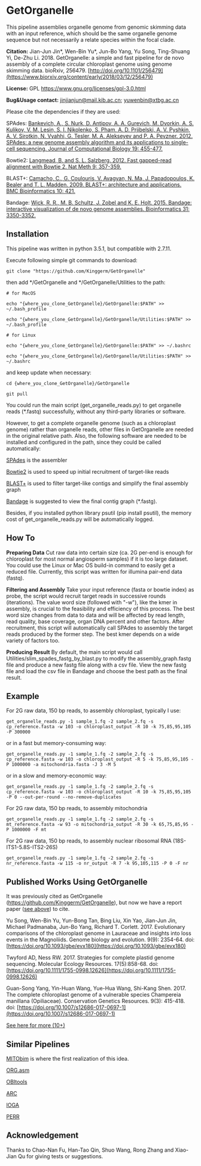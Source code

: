 # GetOrganelle


This pipeline assemblies organelle genome from genomic skimming data with an input reference, which should be the same organelle genome sequence but not necessarily a relate species within the focal clade.

<div id="citation"></div>

<b>Citation:</b> Jian-Jun Jin*, Wen-Bin Yu*, Jun-Bo Yang, Yu Song, Ting-Shuang Yi, De-Zhu Li. 2018. GetOrganelle: a simple and fast pipeline for de novo assembly of a complete circular chloroplast genome using genome skimming data. bioRxiv, 256479. [http://doi.org/10.1101/256479](https://www.biorxiv.org/content/early/2018/03/12/256479)

<b>License:</b> GPL https://www.gnu.org/licenses/gpl-3.0.html

<b>Bug&Usage contact:</b> [jinjianjun@mail.kib.ac.cn](mailto:jinjianjun@mail.kib.ac.cn); [yuwenbin@xtbg.ac.cn](mailto:yuwenbin@xtbg.ac.cn)

Please cite the dependencies if they are used:

SPAdes: [Bankevich, A., S. Nurk, D. Antipov, A. A. Gurevich, M. Dvorkin, A. S. Kulikov, V. M. Lesin, S. I. Nikolenko, S. Pham, A. D. Prjibelski, A. V. Pyshkin, A. V. Sirotkin, N. Vyahhi, G. Tesler, M. A. Alekseyev and P. A. Pevzner. 2012. SPAdes: a new genome assembly algorithm and its applications to single-cell sequencing. Journal of Computational Biology 19: 455-477.](https://www.liebertpub.com/doi/abs/10.1089/cmb.2012.0021)

Bowtie2: [Langmead, B. and S. L. Salzberg. 2012. Fast gapped-read alignment with Bowtie 2. Nat Meth 9: 357-359.](https://www.nature.com/articles/nmeth.1923)

BLAST+: [Camacho, C., G. Coulouris, V. Avagyan, N. Ma, J. Papadopoulos, K. Bealer and T. L. Madden. 2009. BLAST+: architecture and applications. BMC Bioinformatics 10: 421.](https://bmcbioinformatics.biomedcentral.com/articles/10.1186/1471-2105-10-421)

Bandage: [Wick, R. R., M. B. Schultz, J. Zobel and K. E. Holt. 2015. Bandage: interactive visualization of de novo genome assemblies. Bioinformatics 31: 3350-3352.](https://academic.oup.com/bioinformatics/article/31/20/3350/196114)


## Installation

This pipeline was written in python 3.5.1, but compatible with 2.7.11.

Execute following simple git commands to download:

    git clone "https://github.com/Kinggerm/GetOrganelle"

then add */GetOrganelle and */GetOrganelle/Utilities to the path:

    # for MacOS
    
    echo "{where_you_clone_GetOrganelle}/GetOrganelle:$PATH" >> ~/.bash_profile
    
    echo "{where_you_clone_GetOrganelle}/GetOrganelle/Utilities:$PATH" >> ~/.bash_profile
    
    # for Linux
    
    echo "{where_you_clone_GetOrganelle}/GetOrganelle:$PATH" >> ~/.bashrc
    
    echo "{where_you_clone_GetOrganelle}/GetOrganelle/Utilities:$PATH" >> ~/.bashrc


and keep update when necessary:
    
    cd {where_you_clone_GetOrganelle}/GetOrganelle

    git pull

You could run the main script (get_organelle_reads.py) to get organelle reads (*.fastq) successfully, without any third-party libraries or software.

However, to get a complete organelle genome (such as a chloroplast genome) rather than organelle reads, other files in GetOrganelle are needed in the original relative path. Also, the following software are needed to be installed and configured in the path, since they could be called automatically:

<a href='http://bioinf.spbau.ru/spades'>SPAdes</a> is the assembler

<a href='http://bowtie-bio.sourceforge.net/bowtie2/index.shtml'>Bowtie2</a> is used to speed up initial recruitment of target-like reads

<a href='http://blast.ncbi.nlm.nih.gov/Blast.cgi?CMD=Web&PAGE_TYPE=BlastNews'>BLAST+</a> is used to filter target-like contigs and simplify the final assembly graph

<a href='http://rrwick.github.io/Bandage/'>Bandage</a> is suggested to view the final contig graph (*.fastg).

Besides, if you installed python library psutil (pip install psutil), the memory cost of get_organelle_reads.py will be automatically logged.


## How To

<b>Preparing Data</b>
Cut raw data into certain size (ca. 2G per-end is enough for chloroplast for most normal angiosperm samples) if it is too large dataset. You could use the Linux or Mac OS build-in command to easily get a reduced file. Currently, this script was written for illumina pair-end data (fastq).

<b>Filtering and Assembly</b>
Take your input reference (fasta or bowtie index) as probe, the script would recruit target reads in successive rounds (iterations). The value word size (followed with "-w"), like the kmer in assembly, is crucial to the feasibility and efficiency of this process. The best word size changes from data to data and will be affected by read length, read quality, base coverage, organ DNA percent and other factors. After recruitment, this script will automatically call SPAdes to assembly the target reads produced by the former step. The best kmer depends on a wide variety of factors too.

<b>Producing Result</b>
By default, the main script would call Utilities/slim_spades_fastg_by_blast.py to modify the assembly_graph.fastg file and produce a new fastg file along with a csv file. View the new fastg file and load the csv file in Bandage and choose the best path as the final result. 


## Example

For 2G raw data, 150 bp reads, to assembly chloroplast, typically I use:

    get_organelle_reads.py -1 sample_1.fq -2 sample_2.fq -s cp_reference.fasta -w 103 -o chloroplast_output -R 10 -k 75,85,95,105 -P 300000

or in a fast but memory-consuming way:

    get_organelle_reads.py -1 sample_1.fq -2 sample_2.fq -s cp_reference.fasta -w 103 -o chloroplast_output -R 5 -k 75,85,95,105 -P 1000000 -a mitochondria.fasta -J 3 -M 5

or in a slow and memory-economic way:

    get_organelle_reads.py -1 sample_1.fq -2 sample_2.fq -s cp_reference.fasta -w 103 -o chloroplast_output -R 10 -k 75,85,95,105 -P 0 --out-per-round --no-remove-duplicates

For 2G raw data, 150 bp reads, to assembly mitochondria

    get_organelle_reads.py -1 sample_1.fq -2 sample_2.fq -s mt_reference.fasta -w 93 -o mitochondria_output -R 30 -k 65,75,85,95 -P 1000000 -F mt 
    
For 2G raw data, 150 bp reads, to assembly nuclear ribosomal RNA (18S-ITS1-5.8S-ITS2-26S)

    get_organelle_reads.py -1 sample_1.fq -2 sample_2.fq -s nr_reference.fasta -w 115 -o nr_output -R 7 -k 95,105,115 -P 0 -F nr


## Published Works Using GetOrganelle

It was previously cited as GetOrganelle (https://github.com/Kinggerm/GetOrganelle), but now we have a report paper (<a href="#citation">see above</a>) to cite.

Yu Song, Wen-Bin Yu, Yun-Bong Tan, Bing Liu, Xin Yao, Jian-Jun Jin, Michael Padmanaba, Jun-Bo Yang, Richard T. Corlett. 2017. Evolutionary comparisons of the chloroplast genome in Lauraceae and insights into loss events in the Magnoliids. Genome biology and evolution. 9(9): 2354-64. doi: [https://doi.org/10.1093/gbe/evx180](https://doi.org/10.1093/gbe/evx180)

Twyford AD, Ness RW. 2017. Strategies for complete plastid genome sequencing. Molecular Ecology Resources. 17(5):858-68. doi: [https://doi.org/10.1111/1755-0998.12626](https://doi.org/10.1111/1755-0998.12626)

Guan-Song Yang, Yin-Huan Wang, Yue-Hua Wang, Shi-Kang Shen. 2017. The complete chloroplast genome of a vulnerable species Champereia manillana (Opiliaceae). Conservation Genetics Resources. 9(3): 415-418. doi: [https://doi.org/10.1007/s12686-017-0697-1](https://doi.org/10.1007/s12686-017-0697-1)

[See here for more (10+)](http://www.wbyu.net/getorganelle.html)

## Similar Pipelines 

<a href='https://github.com/chrishah/MITObim'>MITObim</a> is where the first realization of this idea.</p>
<a href='http://metabarcoding.org/org-asm'>ORG.asm</a></p>
<a href='http://metabarcoding.org/obitools'>OBItools</a></p>
<a href='http://ibest.github.io/ARC'>ARC</a></p>
<a href='https://github.com/holmrenser/IOGA'>IOGA</a></p>
<a href='https://github.com/quxiaojian/PERR'>PERR</a></p>

## Acknowledgement

Thanks to Chao-Nan Fu, Han-Tao Qin, Shuo Wang, Rong Zhang and Xiao-Jian Qu for giving tests or suggestions.